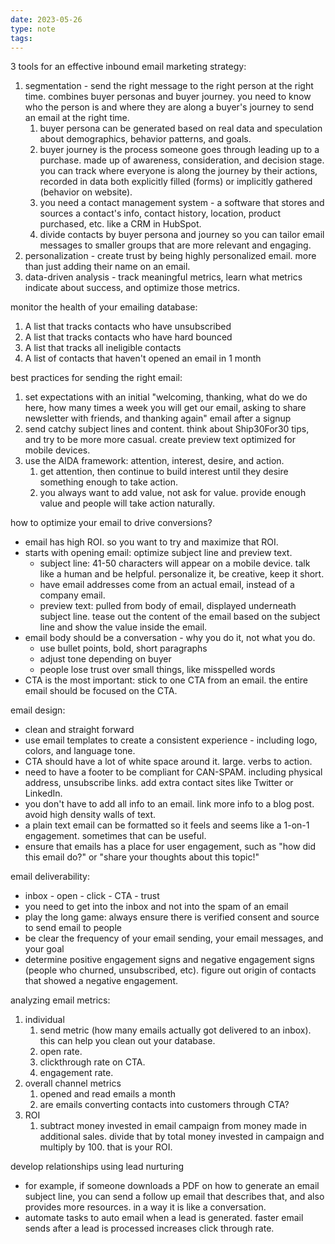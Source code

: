 ```yaml
---
date: 2023-05-26
type: note
tags: 
---
```


3 tools for an effective inbound email marketing strategy:
1. segmentation - send the right message to the right person at the right time. combines buyer personas and buyer journey. you need to know who the person is and where they are along a buyer's journey to send an email at the right time.
	1. buyer persona can be generated based on real data and speculation about demographics, behavior patterns, and goals.
	2. buyer journey is the process someone goes through leading up to a purchase. made up of awareness, consideration, and decision stage. you can track where everyone is along the journey by their actions, recorded in data both explicitly filled (forms) or implicitly gathered (behavior on website).
	3. you need a contact management system - a software that stores and sources a contact's info, contact history, location, product purchased, etc. like a CRM in HubSpot.
	4. divide contacts by buyer persona and journey so you can tailor email messages to smaller groups that are more relevant and engaging.
2. personalization - create trust by being highly personalized email. more than just adding their name on an email.
3. data-driven analysis - track meaningful metrics, learn what metrics indicate about success, and optimize those metrics.

monitor the health of your emailing database:
1. A list that tracks contacts who have unsubscribed
2. A list that tracks contacts who have hard bounced
3. A list that tracks all ineligible contacts
4. A list of contacts that haven't opened an email in 1 month

best practices for sending the right email:
1. set expectations with an initial "welcoming, thanking, what do we do here, how many times a week you will get our email, asking to share newsletter with friends, and thanking again" email after a signup
2. send catchy subject lines and content. think about Ship30For30 tips, and try to be more more casual. create preview text optimized for mobile devices.
3. use the AIDA framework: attention, interest, desire, and action.
	1.  get attention, then continue to build interest until they desire something enough to take action.
	2. you always want to add value, not ask for value. provide enough value and people will take action naturally.

how to optimize your email to drive conversions?
- email has high ROI. so you want to try and maximize that ROI.
- starts with opening email: optimize subject line and preview text.
	- subject line: 41-50 characters will appear on a mobile device. talk like a human and be helpful. personalize it, be creative, keep it short.
	- have email addresses come from an actual email, instead of a company email.
	- preview text: pulled from body of email, displayed underneath subject line. tease out the content of the email based on the subject line and show the value inside the email.
- email body should be a conversation - why you do it, not what you do.
	- use bullet points, bold, short paragraphs
	- adjust tone depending on buyer
	- people lose trust over small things, like misspelled words
- CTA is the most important: stick to one CTA from an email. the entire email should be focused on the CTA.

email design:
- clean and straight forward
- use email templates to create a consistent experience - including logo, colors, and language tone.
- CTA should have a lot of white space around it. large. verbs to action.
- need to have a footer to be compliant for CAN-SPAM. including physical address, unsubscribe links. add extra contact sites like Twitter or LinkedIn.
- you don't have to add all info to an email. link more info to a blog post. avoid high density walls of text.
- a plain text email can be formatted so it feels and seems like a 1-on-1 engagement. sometimes that can be useful.
- ensure that emails has a place for user engagement, such as "how did this email do?" or "share your thoughts about this topic!"

email deliverability:
- inbox - open - click - CTA - trust
- you need to get into the inbox and not into the spam of an email
- play the long game: always ensure there is verified consent and source to send email to people
- be clear the frequency of your email sending, your email messages, and your goal
- determine positive engagement signs and negative engagement signs (people who churned, unsubscribed, etc). figure out origin of contacts that showed a negative engagement.

analyzing email metrics:
1. individual
	1. send metric (how many emails actually got delivered to an inbox). this can help you clean out your database.
	2. open rate.
	3. clickthrough rate on CTA.
	4. engagement rate.
2. overall channel metrics
	1. opened and read emails a month
	2. are emails converting contacts into customers through CTA?
3. ROI
	1. subtract money invested in email campaign from money made in additional sales. divide that by total money invested in campaign and multiply by 100. that is your ROI.

develop relationships using lead nurturing
- for example, if someone downloads a PDF on how to generate an email subject line, you can send a follow up email that describes that, and also provides more resources. in a way it is like a conversation.
- automate tasks to auto email when a lead is generated. faster email sends after a lead is processed increases click through rate.